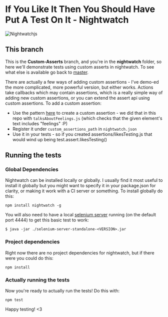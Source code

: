 # If You Like It Then You Should Have Put A Test On It - Nightwatch

![Nightwatchjs](http://nightwatchjs.org/img/logo-nightwatch.png)

## This branch
This is the **Custom-Asserts** branch, and you're in the **nightwatch** folder, so here we'll demonstrate tests using custom asserts in nightwatch. To see what else is available go back to [master](https://github.com/vikki/if-you-like-it-then-you-should-have-put-a-test-on-it/tree/master).

There are actually a few ways of adding custom assertions - I've demo-ed the more complicated, more powerful version, but either works.
Actions take callbacks which may contain assertions, which is a really simple way of adding new custom assertions, or you can extend the assert api using custom assertions.
To add a custom assertion:
  - Use the pattern [here](http://nightwatchjs.org/guide#custom-assertions) to create a custom assertion - we did that in this repo with `talksAboutFeelings.js` (which checks that the given element's text includes "feelings" :P)
  - Register it under `custom_assertions_path` in `nightwatch.json`
  - Use it in your tests - so if you created assertions/likesTesting.js that would wind up being test.assert.likesTesting()

## Running the tests
### Global Dependencies
Nightwatch can be installed locally or globally. I usually find it most useful to install it globally but you might want to specify it in your package.json for clarity, or making it work with a CI server or something. To install globally do this:

    npm install nightwatch -g

You will also need to have a local [selenium server](http://docs.seleniumhq.org/download/) running (on the default port 4444) to get this basic test to work:

    $ java -jar ./selenium-server-standalone-<VERSION>.jar

### Project dependencies
Right now there are no project dependencies for nightwatch, but if there were you could do this:

    npm install

### Actually running the tests
Now you're ready to actually run the tests! Do this with:
    
	npm test

Happy testing! <3